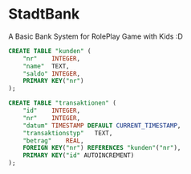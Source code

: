 # StadtBank
A Basic Bank System for RolePlay Game with Kids :D


```sql
CREATE TABLE "kunden" (
	"nr"	INTEGER,
	"name"	TEXT,
	"saldo"	INTEGER,
	PRIMARY KEY("nr")
);

CREATE TABLE "transaktionen" (
	"id"	INTEGER,
	"nr"	INTEGER,
	"datum"	TIMESTAMP DEFAULT CURRENT_TIMESTAMP,
	"transaktionstyp"	TEXT,
	"betrag"	REAL,
	FOREIGN KEY("nr") REFERENCES "kunden"("nr"),
	PRIMARY KEY("id" AUTOINCREMENT)
);
```